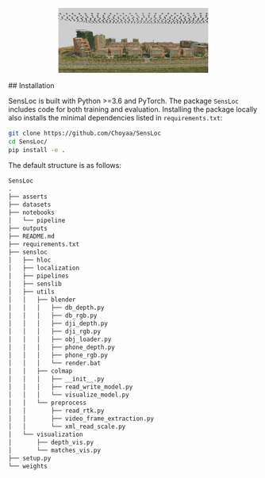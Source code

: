 <p align="center">
  <a href="https://github.com/Choyaa/SensLoc"><img src="asserts/reference1.png" width="60%"/></a>
</p>
## Installation

SensLoc is built with Python >=3.6 and PyTorch. The package `SensLoc` includes code for both training and evaluation. Installing the package locally also installs the minimal dependencies listed in `requirements.txt`:

``` bash
git clone https://github.com/Choyaa/SensLoc
cd SensLoc/
pip install -e .
```
The default structure is as follows:
```
SensLoc
.
├── asserts
├── datasets
├── notebooks
│   └── pipeline
├── outputs
├── README.md
├── requirements.txt
├── sensloc
│   ├── hloc
│   ├── localization
│   ├── pipelines
│   ├── senslib
│   ├── utils
│   │   ├── blender
│   │   │   ├── db_depth.py
│   │   │   ├── db_rgb.py
│   │   │   ├── dji_depth.py
│   │   │   ├── dji_rgb.py
│   │   │   ├── obj_loader.py
│   │   │   ├── phone_depth.py
│   │   │   ├── phone_rgb.py
│   │   │   └── render.bat
│   │   ├── colmap
│   │   │   ├── __init__.py
│   │   │   ├── read_write_model.py
│   │   │   └── visualize_model.py
│   │   └── preprocess
│   │       ├── read_rtk.py
│   │       ├── video_frame_extraction.py
│   │       └── xml_read_scale.py
│   └── visualization
│       ├── depth_vis.py
│       └── matches_vis.py
├── setup.py
└── weights
```

